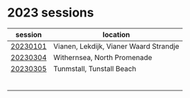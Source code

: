 # 2023 sessions

| session | location |
|---|---|
| [20230101]() | Vianen, Lekdijk, Vianer Waard Strandje |
| [20230304]() | Withernsea, North Promenade |
| [20230305]() | Tunmstall, Tunstall Beach |
| []() |  |
| []() |  |
| []() |  |
| []() |  |
| []() |  |
| []() |  |
